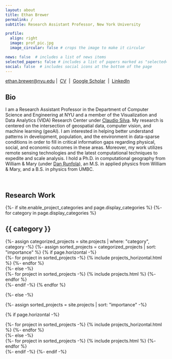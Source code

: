 ```yaml
---
layout: about
title: Ethan Brewer
permalink: /
subtitle: Research Assistant Professor, New York University

profile:
  align: right
  image: prof_pic.jpg
  image_circular: false # crops the image to make it circular

news: false  # includes a list of news items
selected_papers: false # includes a list of papers marked as "selected={true}"
social: false  # includes social icons at the bottom of the page
---
```

ethan.brewer@nyu.edu&nbsp;|&nbsp;
[CV](https://drive.google.com/file/d/1_ca6HT2iuR2Tg_-4xOKzQsNAj5jAClDF/view?usp=sharing)&nbsp;&nbsp;|&nbsp;
[Google Scholar](https://scholar.google.com/citations?user=aVcOpMwAAAAJ&hl=en)&nbsp;&nbsp;|&nbsp;
[LinkedIn](https://www.linkedin.com/in/ethanbrewer/)
&nbsp;
## Bio
I am a Research Assistant Professor in the Department of Computer Science and Engineering at NYU and a member of the Visualization and Data Analytics (VIDA) Research Center under <a href='https://engineering.nyu.edu/faculty/claudio-silva'>Claudio Silva</a>. My research is centered on the intersection of geospatial data, computer vision, and machine learning (geoAI). I am interested in helping better understand patterns in development, population, and the environment in data-sparse conditions in order to fill in critical information gaps regarding physical, social, and economic outcomes in these areas. Moreover, my work utilizes remote sensing technologies and the latest computational techniques to expedite and scale analysis. I hold a Ph.D. in computational geography from William & Mary (under <a href='https://www.wm.edu/as/appliedscience/people/runfola_d.php'>Dan Runfola</a>), an M.S. in applied physics from William & Mary, and a B.S. in physics from UMBC.

&nbsp;
## Research Work

<!-- pages/projects.md -->
<div class="projects">
{%- if site.enable_project_categories and page.display_categories %}
  <!-- Display categorized projects -->
  {%- for category in page.display_categories %}
  <h2 class="category">{{ category }}</h2>
  {%- assign categorized_projects = site.projects | where: "category", category -%}
  {%- assign sorted_projects = categorized_projects | sort: "importance" %}
  <!-- Generate cards for each project -->
  {% if page.horizontal -%}
  <div class="container">
    <div class="row row-cols-2">
    {%- for project in sorted_projects -%}
      {% include projects_horizontal.html %}
    {%- endfor %}
    </div>
  </div>
  {%- else -%}
  <div class="grid">
    {%- for project in sorted_projects -%}
      {% include projects.html %}
    {%- endfor %}
  </div>
  {%- endif -%}
  {% endfor %}

{%- else -%}
<!-- Display projects without categories -->
  {%- assign sorted_projects = site.projects | sort: "importance" -%}
  <!-- Generate cards for each project -->
  {% if page.horizontal -%}
  <div class="container">
    <div class="row row-cols-2">
    {%- for project in sorted_projects -%}
      {% include projects_horizontal.html %}
    {%- endfor %}
    </div>
  </div>
  {%- else -%}
  <div class="grid">
    {%- for project in sorted_projects -%}
      {% include projects.html %}
    {%- endfor %}
  </div>
  {%- endif -%}
{%- endif -%}
</div>

